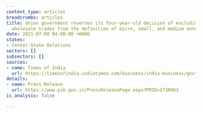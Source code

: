 ```yaml
---
content_type: articles
breadcrumbs: articles
title: Union government reverses its four-year-old decision of excluding retail and
  wholesale trades from the definition of micro, small, and medium enterprises (MSMEs)
date: 2021-07-08 04:00:00 +0000
states:
- Center-State Relations
sectors: []
subsectors: []
sources:
- name: Times of India
  url: https://timesofindia.indiatimes.com/business/india-business/govt-brings-retail-wholesale-trade-under-msme/articleshow/84082743.cms
details:
- name: Press Release
  url: https://www.pib.gov.in/PressReleasePage.aspx?PRID=1730963
is_analysis: false

---
```

